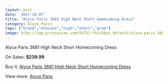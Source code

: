 ```yaml
---
layout: post
date: '2017-10-07'
title: "Alyce Paris 3681 High Neck Short Homecoming Dress"
category: Alyce Paris
tags: ["brand","dresses","high","short","prom"]
image: http://img.princessan.com/54751-thickbox_default/alyce-paris-3681-high-neck-short-homecoming-dress.jpg
---
```

Alyce Paris 3681 High Neck Short Homecoming Dress

On Sales: **$239.99**
<a href="https://www.princessan.com/en/alyce-paris/24629-alyce-paris-3681-high-neck-short-homecoming-dress.html"><amp-img layout="responsive" width="600" height="600" src="//img.princessan.com/54751-thickbox_default/alyce-paris-3681-high-neck-short-homecoming-dress.jpg" alt="Alyce Paris 3681 High Neck Short Homecoming Dress 0" /></a>
<a href="https://www.princessan.com/en/alyce-paris/24629-alyce-paris-3681-high-neck-short-homecoming-dress.html"><amp-img layout="responsive" width="600" height="600" src="//img.princessan.com/54752-thickbox_default/alyce-paris-3681-high-neck-short-homecoming-dress.jpg" alt="Alyce Paris 3681 High Neck Short Homecoming Dress 1" /></a>

Buy it: [Alyce Paris 3681 High Neck Short Homecoming Dress](https://www.princessan.com/en/alyce-paris/24629-alyce-paris-3681-high-neck-short-homecoming-dress.html "Alyce Paris 3681 High Neck Short Homecoming Dress")

View more: [Alyce Paris](https://www.princessan.com/en/210-alyce-paris "Alyce Paris")